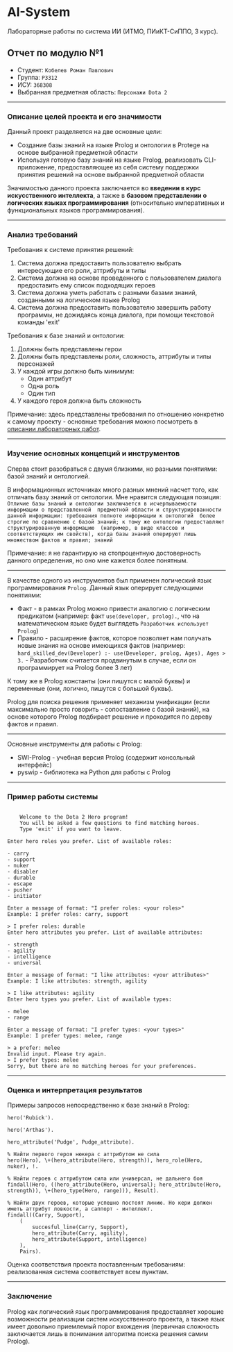 # AI-System
Лабораторные работы по система ИИ (ИТМО, ПИиКТ-СиППО, 3 курс).

## Отчет по модулю №1 

- Студент: `Кобелев Роман Павлович`
- Группа: `P3312`
- ИСУ: `368308`
- Выбранная предметная область: `Персонажи Dota 2`

---

### Описание целей проекта и его значимости

Данный проект разделяется на две основные цели:

- Создание базы знаний на языке Prolog и онтологии в Protege на основе выбранной предметной области
- Используя готовую базу знаний на языке Prolog, реализовать CLI-приложение, предоставляющее из себя систему
поддержки принятия решений на основе выбранной предметной области

Значимостью данного проекта заключается во __введении в курс искусственного интеллекта__, а также в __базовом
представлении о логических языках программирования__ (относительно императивных и функциональных языков
программирования).

--- 

### Анализ требований

Требования к системе принятия решений:

1) Система должна предоставить пользователю выбрать интересующие его роли, аттрибуты и типы
2) Система должна на основе проведенного с пользователем диалога предоставить ему список подходящих героев
3) Система должна уметь работать с разными базами знаний, созданными на логическом языке Prolog
4) Система должна предоставить пользователю завершить работу программы, не дожидаясь конца диалога, при помощи 
текстовой команды 'exit'

Требования к базе знаний и онтологии:

1) Должны быть представлены герои
2) Должны быть представлены роли, сложность, аттрибуты и типы персонажей
3) У каждой игры должно быть минимум:
   - Один аттрибут
   - Одна роль
   - Один тип
4) У каждого героя должна быть сложность

Примечание: здесь представлены требования по отношению конкретно к самому проекту - основные требования 
можно посмотреть в 
[описании лабораторных работ](https://sunnysubmarines.notion.site/AI-System-a559a46cddc44363bdf27b77e10b7d85). 

--- 

### Изучение основных концепций и инструментов

Сперва стоит разобраться с двумя близкими, но разными понятиями: базой знаний и онтологией.

В информационных источниках много разных мнений насчет того, как отличать базу знаний от онтологии. Мне нравится 
следующая позиция: `Отличие базы знаний и онтологии заключается в исчерпываемости информации о представленной 
предметной области и структурированности данной информации: требования полноте информации к онтологий 
более строгие по сравнению с базой знаний; к тому же онтологии предоставляют структурированную информацию 
(например, в виде классов и соответствующих им свойств), когда базы знаний оперируют лишь множеством фактов и правил;
знаний`

Примечание: я не гарантирую на стопроцентную достоверность данного определения, но оно мне кажется более понятным.

--- 

В качестве одного из инструментов был применен логический язык программирования `Prolog`.
Данный язык оперирует следующими понятиями:

- Факт - в рамках Prolog можно привести аналогию с логическим предикатом (например: факт `use(developer, prolog).`, что 
на математическом языке будет выглядеть `Разработчик использует Prolog`)
- Правило - расширение фактов, которое позволяет нам получать новые знания на основе имеющихся фактов
(например: `hard_skilled_dev(Developer) :- use(Developer, prolog, Ages), Ages > 3.` - Разработчик считается продвинутым 
в случае, если он программирует на Prolog более 3 лет)

К тому же в Prolog константы (они пишутся с малой буквы) и переменные (они, логично, пишутся с большой буквы).

Prolog для поиска решения применяет механизм унификации (если максимально просто говорить - сопоставление с 
базой знаний), на основе которого Prolog подбирает решение и проходится по дереву фактов и правил.

--- 

Основные инструменты для работы с Prolog:

- SWI-Prolog - учебная версия Prolog (содержит консольный интерфейс)
- pyswip - библиотека на Python для работы c Prolog

--- 

### Пример работы системы

```text

    Welcome to the Dota 2 Hero program!
    You will be asked a few questions to find matching heroes.
    Type 'exit' if you want to leave.
    
Enter hero roles you prefer. List of available roles:

- carry
- support
- nuker
- disabler
- durable
- escape
- pusher
- initiator

Enter a message of format: "I prefer roles: <your roles>"
Example: I prefer roles: carry, support

> I prefer roles: durable
Enter hero attributes you prefer. List of available attributes:

- strength
- agility
- intelligence
- universal

Enter a message of format: "I like attributes: <your attributes>"
Example: I like attributes: strength, agility

> I like attributes: agility
Enter hero types you prefer. List of available types:

- melee
- range

Enter a message of format: "I prefer types: <your types>"
Example: I prefer types: melee, range

> a prefer: melee
Invalid input. Please try again.
> I prefer types: melee
Sorry, but there are no matching heroes for your preferences.
```

--- 

### Оценка и интерпретация результатов

Примеры запросов непосредственно к базе знаний в Prolog:

```
hero('Rubick').

hero('Arthas').

hero_attribute('Pudge', Pudge_attribute).

% Найти первого героя нюкера с аттрибутом не сила
hero(Hero), \+(hero_attribute(Hero, strength)), hero_role(Hero, nuker), !.

% Найти героев с аттрибутом сила или универсал, не дальнего боя
findall(Hero, ((hero_attribute(Hero, universal); hero_attribute(Hero, strength)), \+(hero_type(Hero, range))), Result).

% Найти двух героев, которые успешно постоят линию. Но кери должен иметь аттрибут ловкости, а саппорт - интеллект.
findall((Carry, Support), 
    (
        succesful_line(Carry, Support), 
        hero_attribute(Carry, agility),
        hero_attribute(Support, intelligence)
    ), 
    Pairs).
```

Оценка соответствия проекта поставленным требованиям: реализованная система соответствует всем пунктам.

---

### Заключение

Prolog как логический язык программирования предоставляет хорошие возможности реализации систем искусственного проекта, 
а также язык имеет довольно приемлемый порог вхождения (первичная сложность заключается лишь в понимании алгоритма
поиска решения самим Prolog).

